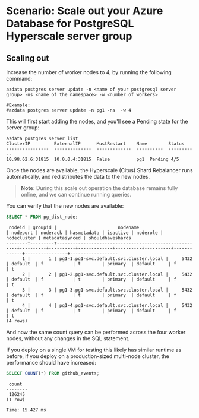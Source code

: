 # Scenario: Scale out your Azure Database for PostgreSQL Hyperscale server group

## Scaling out

Increase the number of worker nodes to 4, by running the following command:

```terminal
azdata postgres server update -n <name of your postgresql server group> -ns <name of the namespace> -w <number of workers>

#Example:
#azdata postgres server update -n pg1 -ns  -w 4
```

This will first start adding the nodes, and you'll see a Pending state for the server group:

```terminal
azdata postgres server list
ClusterIP         ExternalIP      MustRestart    Name        Status
----------------  --------------  -------------  ----------  -----------
10.98.62.6:31815  10.0.0.4:31815  False          pg1  Pending 4/5
```

Once the nodes are available, the Hyperscale (Citus) Shard Rebalancer runs automatically, and redistributes the data to the new nodes.

> **Note:** During this scale out operation the database remains fully online, and we can continue running queries.

You can verify that the new nodes are available:

```sql
SELECT * FROM pg_dist_node;
```

```terminal
 nodeid | groupid |                       nodename                        | nodeport | noderack | hasmetadata | isactive | noderole | nodecluster | metadatasynced | shouldhaveshards
--------+---------+-------------------------------------------------------+----------+----------+-------------+----------+----------+-------------+----------------+------------------
      1 |       1 | pg1-1.pg1-svc.default.svc.cluster.local |     5432 | default  | f           | t        | primary  | default     | f              | t
      2 |       2 | pg1-2.pg1-svc.default.svc.cluster.local |     5432 | default  | f           | t        | primary  | default     | f              | t
      3 |       3 | pg1-3.pg1-svc.default.svc.cluster.local |     5432 | default  | f           | t        | primary  | default     | f              | t
      4 |       4 | pg1-4.pg1-svc.default.svc.cluster.local |     5432 | default  | f           | t        | primary  | default     | f              | t
(4 rows)
```

And now the same count query can be performed across the four worker nodes, without any changes in the SQL statement.

If you deploy on a single VM for testing this likely has similar runtime as before, if you deploy on a production-sized multi-node cluster, the performance should have increased:

```sql
SELECT COUNT(*) FROM github_events;
```

```terminal
 count  
--------
 126245
(1 row)

Time: 15.427 ms
```
